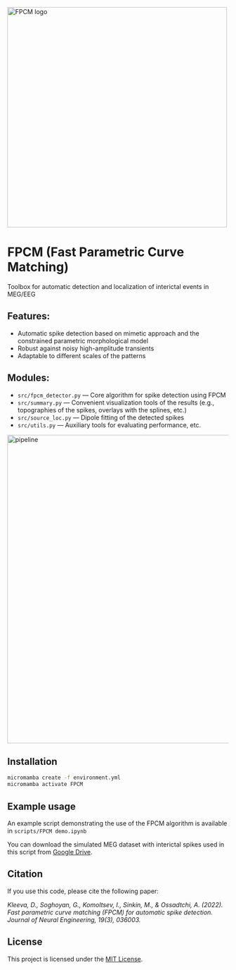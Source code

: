 <p align="left">
  <img src="logo/logo_new.jpg" alt="FPCM logo" width="500"/>
</p>

# FPCM (Fast Parametric Curve Matching)
Toolbox for automatic detection and localization of interictal events in MEG/EEG

## Features:
- Automatic spike detection based on mimetic approach and the constrained parametric morphological model
- Robust against noisy high-amplitude transients
- Adaptable to different scales of the patterns

## Modules:
- `src/fpcm_detector.py` — Core algorithm for spike detection using FPCM
- `src/summary.py` — Convenient visualization tools of the results (e.g., topographies of the spikes, overlays with the splines, etc.)
- `src/source_loc.py` — Dipole fitting of the detected spikes
- `src/utils.py` — Auxiliary tools for evaluating performance, etc.

<p align="left">
  <img src="logo/pipeline.png" alt="pipeline" width="700"/>
</p>

## Installation

```bash
micromamba create -f environment.yml
micromamba activate FPCM
```

## Example usage
An example script demonstrating the use of the FPCM algorithm is available in `scripts/FPCM demo.ipynb`

You can download the simulated MEG dataset with interictal spikes used in this script from [Google Drive](https://drive.google.com/file/d/1MHGGDDmAxTF1qWi7Og86pMRp1SrorUzq/view?usp=share_link). 

## Citation
If you use this code, please cite the following paper:

*Kleeva, D., Soghoyan, G., Komoltsev, I., Sinkin, M., & Ossadtchi, A. (2022). Fast parametric curve matching (FPCM) for automatic spike detection. Journal of Neural Engineering, 19(3), 036003.* 

## License
This project is licensed under the [MIT License](./LICENSE).

